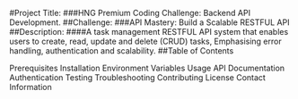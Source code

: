 
#Project Title:
###HNG Premium Coding Challenge: Backend API Development.
##Challenge:
###API Mastery: Build a Scalable RESTFUL API
##Description:
####A task management RESTFUL API system that enables users to create, read, update and delete (CRUD) tasks, Emphasising error handling, authentication and scalability.
##Table of Contents




Prerequisites
Installation
Environment Variables
Usage
API Documentation
Authentication
Testing
Troubleshooting
Contributing
License
Contact Information
